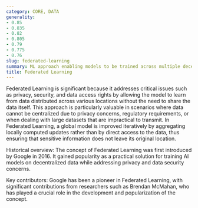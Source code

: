 ```yaml
---
category: CORE, DATA
generality:
- 0.85
- 0.835
- 0.82
- 0.805
- 0.79
- 0.775
- 0.76
slug: federated-learning
summary: ML approach enabling models to be trained across multiple decentralized devices or servers holding local data samples, without exchanging them.
title: Federated Learning
---
```


Federated Learning is significant because it addresses critical issues such as privacy, security, and data access rights by allowing the model to learn from data distributed across various locations without the need to share the data itself. This approach is particularly valuable in scenarios where data cannot be centralized due to privacy concerns, regulatory requirements, or when dealing with large datasets that are impractical to transmit. In Federated Learning, a global model is improved iteratively by aggregating locally computed updates rather than by direct access to the data, thus ensuring that sensitive information does not leave its original location.

Historical overview: The concept of Federated Learning was first introduced by Google in 2016. It gained popularity as a practical solution for training AI models on decentralized data while addressing privacy and data security concerns.

Key contributors: Google has been a pioneer in Federated Learning, with significant contributions from researchers such as Brendan McMahan, who has played a crucial role in the development and popularization of the concept.